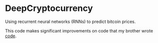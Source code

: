 # DeepCryptocurrency
Using recurrent neural networks (RNNs) to predict bitcoin prices.

This code makes significant improvements on code that my brother wrote [code](https://github.com/jasonwei20/cryptocurrency-prediction).
